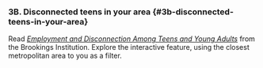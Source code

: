 ### 3B. Disconnected teens in your area {#3b-disconnected-teens-in-your-area}

Read [_Employment and Disconnection Among Teens and Young Adults_](https://www.brookings.edu/research/employment-and-disconnection-among-teens-and-young-adults-the-role-of-place-race-and-education/) from the Brookings Institution. Explore the interactive feature, using the closest metropolitan area to you as a filter.